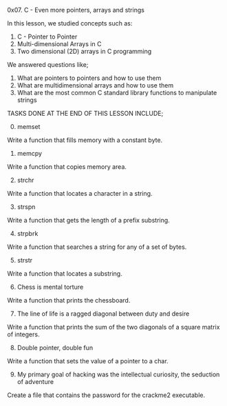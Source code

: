 0x07. C - Even more pointers, arrays and strings


In this lesson, we studied concepts such as:
1. C - Pointer to Pointer
2. Multi-dimensional Arrays in C
3. Two dimensional (2D) arrays in C programming


We answered questions like;
1. What are pointers to pointers and how to use them
2. What are multidimensional arrays and how to use them
3. What are the most common C standard library functions to manipulate strings


TASKS DONE AT THE END OF THIS LESSON INCLUDE;

0. memset

Write a function that fills memory with a constant byte.


1. memcpy

Write a function that copies memory area.


2. strchr


Write a function that locates a character in a string.



3. strspn


Write a function that gets the length of a prefix substring.



4. strpbrk


Write a function that searches a string for any of a set of bytes.



5. strstr

Write a function that locates a substring.



6. Chess is mental torture

Write a function that prints the chessboard.


7. The line of life is a ragged diagonal between duty and desire


Write a function that prints the sum of the two diagonals of a square matrix of integers.


8. Double pointer, double fun

Write a function that sets the value of a pointer to a char.


9. My primary goal of hacking was the intellectual curiosity, the seduction of adventure

Create a file that contains the password for the crackme2 executable.


